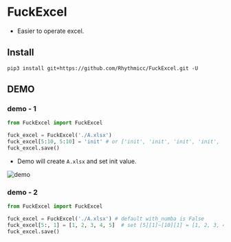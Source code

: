# FuckExcel

- Easier to operate excel.

## Install

```shell
pip3 install git+https://github.com/Rhythmicc/FuckExcel.git -U
```

## DEMO
### demo - 1

```python
from FuckExcel import FuckExcel

fuck_excel = FuckExcel('./A.xlsx')
fuck_excel[5:10, 5:10] = 'init' # or ['init', 'init', 'init', 'init', 'init']
fuck_excel.save()
```

- Demo will create `A.xlsx` and set init value.

![demo](demo.png)

### demo - 2

```python
from FuckExcel import FuckExcel

fuck_excel = FuckExcel('./A.xlsx') # default with_numba is False
fuck_excel[5:, 1] = [1, 2, 3, 4, 5]  # set [5][1]~[10][1] = [1, 2, 3, 4, 5]
fuck_excel.save()
```

